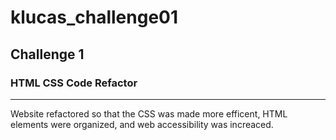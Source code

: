 # klucas_challenge01

## Challenge 1
### HTML CSS Code Refactor
---
Website refactored so that the CSS was made more efficent, HTML elements were organized, and web accessibility was increaced.